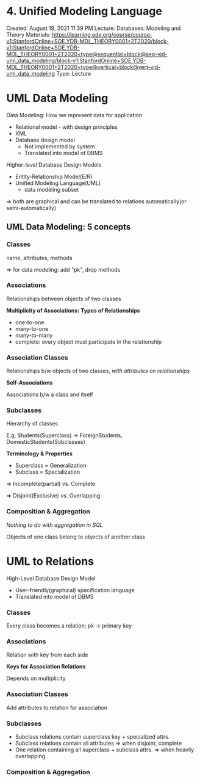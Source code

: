 # 4. Unified Modeling Language

Created: August 19, 2021 11:39 PM
Lecture: Databases: Modeling and Theory
Materials: https://learning.edx.org/course/course-v1:StanfordOnline+SOE.YDB-MDL_THEORY0001+2T2020/block-v1:StanfordOnline+SOE.YDB-MDL_THEORY0001+2T2020+type@sequential+block@seq-vid-uml_data_modeling/block-v1:StanfordOnline+SOE.YDB-MDL_THEORY0001+2T2020+type@vertical+block@vert-vid-uml_data_modeling
Type: Lecture

# UML Data Modeling

Data Modeling: How we represent data for application

- Relational model - with design principles
- XML
- Database design model
    - Not implemented by system
    - Translated into model of DBMS

Higher-level Database Design Models

- Entity-Relationship Model(E/R)
- Unified Modeling Language(UML)
    - data modeling subset

⇒ both are graphical and can be translated to relations automatically(or semi-automatically)

## UML Data Modeling: 5 concepts

### Classes

name, attributes, methods

⇒ for data modeling: add "pk", drop methods

### Associations

Relationships between objects of two classes

**Multiplicity of Associations:** **Types of Relationships**

- one-to-one
- many-to-one
- many-to-many
- complete: every object must participate in the relationship

### Association Classes

Relationships b/w objects of two classes, *with attributes on relationships*

**Self-Associations**

Associations b/w a class and itself

### Subclasses

Hierarchy of classes

E.g. Students(Superclass) → ForeignStudents, DomesticStudents(Subclasses)

**Terminology & Properties**

- Superclass = Generalization
- Subclass = Specialization

⇒ Incomplete(partial) vs. Complete

⇒ Disjoint(Exclusive) vs. Overlapping

### Composition & Aggregation

*Nothing to do with aggregation in SQL*

Objects of one class belong to objects of another class

# UML to Relations

High-Level Database Design Model

- User-friendly(graphical) specification language
- Translated into model of DBMS

### Classes

Every class becomes a relation; pk → primary key

### Associations

Relation with key from each side

**Keys for Association Relations**

Depends on multiplicity

### Association Classes

Add attributes to relation for association

### Subclasses

- Subclass relations contain superclass key + specialized attrs.
- Subclass relations contain all attributes ⇒ when disjoint, complete
- One relation containing all superclass + subclass attrs. ⇒ when heavily overlapping

### Composition & Aggregation
